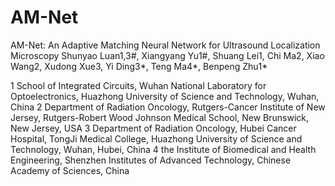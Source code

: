 # AM-Net
AM-Net: An Adaptive Matching Neural Network for Ultrasound Localization Microscopy
Shunyao Luan1,3#, Xiangyang Yu1#, Shuang Lei1, Chi Ma2, Xiao Wang2, Xudong Xue3, Yi Ding3*, Teng Ma4*, Benpeng Zhu1*

1 School of Integrated Circuits, Wuhan National Laboratory for Optoelectronics, Huazhong University of Science and Technology, Wuhan, China
2 Department of Radiation Oncology, Rutgers-Cancer Institute of New Jersey, Rutgers-Robert Wood Johnson Medical School, New Brunswick, New Jersey, USA
3 Department of Radiation Oncology, Hubei Cancer Hospital, TongJi Medical College, Huazhong University of Science and Technology, Wuhan, Hubei, China
4 the Institute of Biomedical and Health Engineering, Shenzhen Institutes of Advanced Technology, Chinese Academy of Sciences, China



